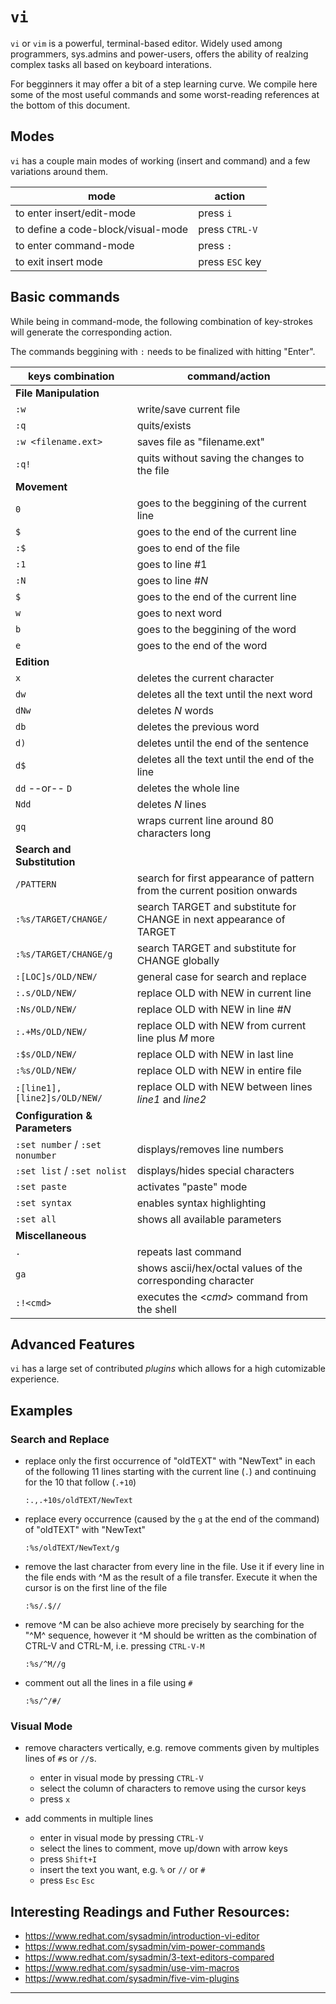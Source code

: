 # `vi`

`vi` or `vim` is a powerful, terminal-based editor.
Widely used among programmers, sys.admins and power-users, offers
the ability of realzing complex tasks all based on keyboard interations.

For begginners it may offer a bit of a step learning curve.
We compile here some of the most useful commands and some
worst-reading references at the bottom of this document.


## Modes
`vi` has a couple main modes of working (insert and command) and a few variations around them.

|	mode					|	action	|
|---------------------------|-----------|
| to enter insert/edit-mode | press `i` |
| to define a code-block/visual-mode | press `CTRL-V` |
| to enter command-mode		|	press `:`		|
| to exit insert mode		|	press `ESC` key |


## Basic commands
While being in command-mode, the following combination of key-strokes will generate the corresponding action.

The commands beggining with `:` needs to be finalized with hitting "Enter".


| keys combination	|	command/action			|
|---------------|-------------------|
| **File Manipulation**	|
|	`:w`		| write/save current file	|
|	`:q`		| quits/exists	|
|	`:w <filename.ext>` | saves file as "filename.ext"	|
|	`:q!`		| quits without saving the changes to the file	|
| **Movement**		|
|	`0`  		| goes to the beggining of the current line	|
|	`$`  		| goes to the end of the current line	|
|	`:$` 		| goes to end of the file	|
|	`:1` 		| goes to line #1	|
|	`:N` 		| goes to line #*N*	|
|	`$`  		| goes to the end of the current line	|
|	`w`		| goes to next word	|
|	`b`		| goes to the beggining of the word	|
|	`e`		| goes to the end of the word	|
| **Edition**		|
|	`x` 		| deletes the current character	|
|	`dw` 		| deletes all the text until the next word	|
|	`dNw`		|	deletes *N* words	|
|	`db`		| deletes the previous word	|
|	`d)`		| deletes until the end of the sentence	|
|	`d$`		| deletes all the text until the end of the line	|
|	`dd` --or-- `D`	| deletes the whole line	|
|	`Ndd`		| deletes *N* lines	|
|	`gq`		| wraps current line around 80 characters long	|
| **Search and Substitution** |
|	`/PATTERN` 	| search for first appearance of pattern from the current position onwards	|
|	`:%s/TARGET/CHANGE/` | search TARGET and substitute for CHANGE in next appearance of TARGET	|
|	`:%s/TARGET/CHANGE/g` | search TARGET and substitute for CHANGE globally	|
| `:[LOC]s/OLD/NEW/` | general case for search and replace |
| `:.s/OLD/NEW/` | replace OLD with NEW in current line  |
| `:Ns/OLD/NEW/` | replace OLD with NEW in line #*N*  |
| `:.+Ms/OLD/NEW/` | replace OLD with NEW from current line plus *M* more  |
| `:$s/OLD/NEW/` | replace OLD with NEW in last line  |
| `:%s/OLD/NEW/` | replace OLD with NEW in entire file  |
| `:[line1],[line2]s/OLD/NEW/` | replace OLD with NEW between lines *line1* and *line2*  |
| **Configuration & Parameters** |
| `:set number` / `:set nonumber` 	| displays/removes line numbers			|
| `:set list` / `:set nolist`	| displays/hides special characters			|
| `:set paste`		| activates "paste" mode		|
| `:set syntax`		| enables syntax highlighting		|
| `:set all`  		| shows all available parameters	|
| **Miscellaneous** 	|
|	`.`		| repeats last command	|
|	`ga`		| shows ascii/hex/octal values of the corresponding character		|
|	`:!<cmd>`	| executes the <*cmd*> command from the shell	|



## Advanced Features
`vi` has a large set of contributed *plugins* which allows
for a high cutomizable experience.


## Examples
### Search and Replace
   - replace only the first occurrence of "oldTEXT" with "NewText" in each of the following 11 lines starting with the current line (`.`) and continuing for the 10 that follow (`.+10`)

     `:.,.+10s/oldTEXT/NewText`

   - replace every occurrence (caused by the `g` at the end of the command) of "oldTEXT" with "NewText"
   
     `:%s/oldTEXT/NewText/g`

   -  remove the last character from every line in the file. Use it if every line in the file ends with ^M as the result of a file transfer. Execute it when the cursor is on the first line of the file

      `:%s/.$//`

   - remove ^M can be also achieve more precisely by searching for the "^M^ sequence, however it ^M should be written as the combination of CTRL-V and CTRL-M, i.e. pressing `CTRL-V-M`

       `:%s/^M//g`


  - comment out all the lines in a file using `#`

     `:%s/^/#/`


### Visual Mode
  - remove characters vertically, e.g. remove comments given by multiples lines of `#`s or `//`s.
     - enter in visual mode by pressing `CTRL-V`
     - select the column of characters to remove using the cursor keys
     - press `x`

  - add comments in multiple lines
    - enter in visual mode by pressing `CTRL-V`
    - select the lines to comment, move up/down with arrow keys
    - press `Shift+I`
    - insert the text you want, e.g. `%` or `//` or `#`
    - press `Esc` `Esc`





## Interesting Readings and Futher Resources:

  * https://www.redhat.com/sysadmin/introduction-vi-editor
  * https://www.redhat.com/sysadmin/vim-power-commands
  * https://www.redhat.com/sysadmin/3-text-editors-compared
  * https://www.redhat.com/sysadmin/use-vim-macros
  * https://www.redhat.com/sysadmin/five-vim-plugins

---
